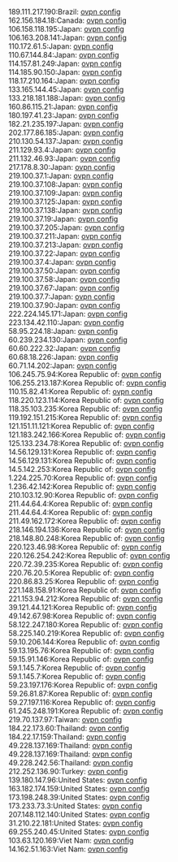 189.111.217.190:Brazil: [ovpn config](vpn/189_111_217_190.ovpn)  
162.156.184.18:Canada: [ovpn config](vpn/162_156_184_18.ovpn)  
106.158.118.195:Japan: [ovpn config](vpn/106_158_118_195.ovpn)  
106.163.208.141:Japan: [ovpn config](vpn/106_163_208_141.ovpn)  
110.172.61.5:Japan: [ovpn config](vpn/110_172_61_5.ovpn)  
110.67.144.84:Japan: [ovpn config](vpn/110_67_144_84.ovpn)  
114.157.81.249:Japan: [ovpn config](vpn/114_157_81_249.ovpn)  
114.185.90.150:Japan: [ovpn config](vpn/114_185_90_150.ovpn)  
118.17.210.164:Japan: [ovpn config](vpn/118_17_210_164.ovpn)  
133.165.144.45:Japan: [ovpn config](vpn/133_165_144_45.ovpn)  
133.218.181.188:Japan: [ovpn config](vpn/133_218_181_188.ovpn)  
160.86.115.21:Japan: [ovpn config](vpn/160_86_115_21.ovpn)  
180.197.41.23:Japan: [ovpn config](vpn/180_197_41_23.ovpn)  
182.21.235.197:Japan: [ovpn config](vpn/182_21_235_197.ovpn)  
202.177.86.185:Japan: [ovpn config](vpn/202_177_86_185.ovpn)  
210.130.54.137:Japan: [ovpn config](vpn/210_130_54_137.ovpn)  
211.129.93.4:Japan: [ovpn config](vpn/211_129_93_4.ovpn)  
211.132.46.93:Japan: [ovpn config](vpn/211_132_46_93.ovpn)  
217.178.8.30:Japan: [ovpn config](vpn/217_178_8_30.ovpn)  
219.100.37.1:Japan: [ovpn config](vpn/219_100_37_1.ovpn)  
219.100.37.108:Japan: [ovpn config](vpn/219_100_37_108.ovpn)  
219.100.37.109:Japan: [ovpn config](vpn/219_100_37_109.ovpn)  
219.100.37.125:Japan: [ovpn config](vpn/219_100_37_125.ovpn)  
219.100.37.138:Japan: [ovpn config](vpn/219_100_37_138.ovpn)  
219.100.37.19:Japan: [ovpn config](vpn/219_100_37_19.ovpn)  
219.100.37.205:Japan: [ovpn config](vpn/219_100_37_205.ovpn)  
219.100.37.211:Japan: [ovpn config](vpn/219_100_37_211.ovpn)  
219.100.37.213:Japan: [ovpn config](vpn/219_100_37_213.ovpn)  
219.100.37.22:Japan: [ovpn config](vpn/219_100_37_22.ovpn)  
219.100.37.4:Japan: [ovpn config](vpn/219_100_37_4.ovpn)  
219.100.37.50:Japan: [ovpn config](vpn/219_100_37_50.ovpn)  
219.100.37.58:Japan: [ovpn config](vpn/219_100_37_58.ovpn)  
219.100.37.67:Japan: [ovpn config](vpn/219_100_37_67.ovpn)  
219.100.37.7:Japan: [ovpn config](vpn/219_100_37_7.ovpn)  
219.100.37.90:Japan: [ovpn config](vpn/219_100_37_90.ovpn)  
222.224.145.171:Japan: [ovpn config](vpn/222_224_145_171.ovpn)  
223.134.42.110:Japan: [ovpn config](vpn/223_134_42_110.ovpn)  
58.95.224.18:Japan: [ovpn config](vpn/58_95_224_18.ovpn)  
60.239.234.130:Japan: [ovpn config](vpn/60_239_234_130.ovpn)  
60.60.222.32:Japan: [ovpn config](vpn/60_60_222_32.ovpn)  
60.68.18.226:Japan: [ovpn config](vpn/60_68_18_226.ovpn)  
60.71.14.202:Japan: [ovpn config](vpn/60_71_14_202.ovpn)  
106.245.75.94:Korea Republic of: [ovpn config](vpn/106_245_75_94.ovpn)  
106.255.213.187:Korea Republic of: [ovpn config](vpn/106_255_213_187.ovpn)  
110.15.82.41:Korea Republic of: [ovpn config](vpn/110_15_82_41.ovpn)  
118.220.123.114:Korea Republic of: [ovpn config](vpn/118_220_123_114.ovpn)  
118.35.103.235:Korea Republic of: [ovpn config](vpn/118_35_103_235.ovpn)  
119.192.151.215:Korea Republic of: [ovpn config](vpn/119_192_151_215.ovpn)  
121.151.11.121:Korea Republic of: [ovpn config](vpn/121_151_11_121.ovpn)  
121.183.242.166:Korea Republic of: [ovpn config](vpn/121_183_242_166.ovpn)  
125.133.234.78:Korea Republic of: [ovpn config](vpn/125_133_234_78.ovpn)  
14.56.129.131:Korea Republic of: [ovpn config](vpn/14_56_129_131.ovpn)  
14.56.129.131:Korea Republic of: [ovpn config](vpn/14_56_129_131.ovpn)  
14.5.142.253:Korea Republic of: [ovpn config](vpn/14_5_142_253.ovpn)  
1.224.225.70:Korea Republic of: [ovpn config](vpn/1_224_225_70.ovpn)  
1.236.42.142:Korea Republic of: [ovpn config](vpn/1_236_42_142.ovpn)  
210.103.12.90:Korea Republic of: [ovpn config](vpn/210_103_12_90.ovpn)  
211.44.64.4:Korea Republic of: [ovpn config](vpn/211_44_64_4.ovpn)  
211.44.64.4:Korea Republic of: [ovpn config](vpn/211_44_64_4.ovpn)  
211.49.162.172:Korea Republic of: [ovpn config](vpn/211_49_162_172.ovpn)  
218.146.194.136:Korea Republic of: [ovpn config](vpn/218_146_194_136.ovpn)  
218.148.80.248:Korea Republic of: [ovpn config](vpn/218_148_80_248.ovpn)  
220.123.46.98:Korea Republic of: [ovpn config](vpn/220_123_46_98.ovpn)  
220.126.254.242:Korea Republic of: [ovpn config](vpn/220_126_254_242.ovpn)  
220.72.39.235:Korea Republic of: [ovpn config](vpn/220_72_39_235.ovpn)  
220.76.20.5:Korea Republic of: [ovpn config](vpn/220_76_20_5.ovpn)  
220.86.83.25:Korea Republic of: [ovpn config](vpn/220_86_83_25.ovpn)  
221.148.158.91:Korea Republic of: [ovpn config](vpn/221_148_158_91.ovpn)  
221.153.94.212:Korea Republic of: [ovpn config](vpn/221_153_94_212.ovpn)  
39.121.44.121:Korea Republic of: [ovpn config](vpn/39_121_44_121.ovpn)  
49.142.67.98:Korea Republic of: [ovpn config](vpn/49_142_67_98.ovpn)  
58.122.247.180:Korea Republic of: [ovpn config](vpn/58_122_247_180.ovpn)  
58.225.140.219:Korea Republic of: [ovpn config](vpn/58_225_140_219.ovpn)  
59.10.206.144:Korea Republic of: [ovpn config](vpn/59_10_206_144.ovpn)  
59.13.195.76:Korea Republic of: [ovpn config](vpn/59_13_195_76.ovpn)  
59.15.91.146:Korea Republic of: [ovpn config](vpn/59_15_91_146.ovpn)  
59.1.145.7:Korea Republic of: [ovpn config](vpn/59_1_145_7.ovpn)  
59.1.145.7:Korea Republic of: [ovpn config](vpn/59_1_145_7.ovpn)  
59.23.197.176:Korea Republic of: [ovpn config](vpn/59_23_197_176.ovpn)  
59.26.81.87:Korea Republic of: [ovpn config](vpn/59_26_81_87.ovpn)  
59.27.197.116:Korea Republic of: [ovpn config](vpn/59_27_197_116.ovpn)  
61.245.248.191:Korea Republic of: [ovpn config](vpn/61_245_248_191.ovpn)  
219.70.137.97:Taiwan: [ovpn config](vpn/219_70_137_97.ovpn)  
184.22.173.60:Thailand: [ovpn config](vpn/184_22_173_60.ovpn)  
184.22.17.159:Thailand: [ovpn config](vpn/184_22_17_159.ovpn)  
49.228.137.169:Thailand: [ovpn config](vpn/49_228_137_169.ovpn)  
49.228.137.169:Thailand: [ovpn config](vpn/49_228_137_169.ovpn)  
49.228.242.56:Thailand: [ovpn config](vpn/49_228_242_56.ovpn)  
212.252.136.90:Turkey: [ovpn config](vpn/212_252_136_90.ovpn)  
139.180.147.96:United States: [ovpn config](vpn/139_180_147_96.ovpn)  
163.182.174.159:United States: [ovpn config](vpn/163_182_174_159.ovpn)  
173.198.248.39:United States: [ovpn config](vpn/173_198_248_39.ovpn)  
173.233.73.3:United States: [ovpn config](vpn/173_233_73_3.ovpn)  
207.148.112.140:United States: [ovpn config](vpn/207_148_112_140.ovpn)  
31.210.22.181:United States: [ovpn config](vpn/31_210_22_181.ovpn)  
69.255.240.45:United States: [ovpn config](vpn/69_255_240_45.ovpn)  
103.63.120.169:Viet Nam: [ovpn config](vpn/103_63_120_169.ovpn)  
14.162.51.163:Viet Nam: [ovpn config](vpn/14_162_51_163.ovpn)  
